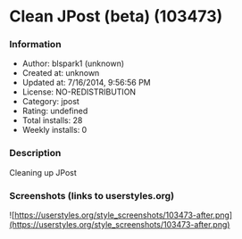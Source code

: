 # Clean JPost (beta) (103473)

### Information
- Author: blspark1 (unknown)
- Created at: unknown
- Updated at: 7/16/2014, 9:56:56 PM
- License: NO-REDISTRIBUTION
- Category: jpost
- Rating: undefined
- Total installs: 28
- Weekly installs: 0


### Description
Cleaning up JPost


### Screenshots (links to userstyles.org)
![https://userstyles.org/style_screenshots/103473-after.png](https://userstyles.org/style_screenshots/103473-after.png)


